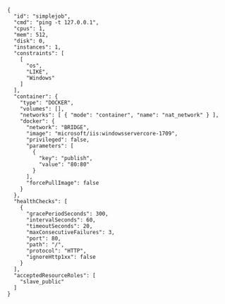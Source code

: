      {
        "id": "simplejob",
        "cmd": "ping -t 127.0.0.1",
        "cpus": 1,
        "mem": 512,
        "disk": 0,
        "instances": 1,
        "constraints": [
          [
            "os",
            "LIKE",
            "Windows"
          ]
        ],
        "container": {
          "type": "DOCKER",
          "volumes": [],
          "networks": [ { "mode": "container", "name": "nat_network" } ],
          "docker": {
            "network": "BRIDGE",
            "image": "microsoft/iis:windowsservercore-1709",
            "privileged": false,
            "parameters": [
              {
                "key": "publish",
                "value": "80:80"
              }
            ],
            "forcePullImage": false
          }
        },
        "healthChecks": [
          {
            "gracePeriodSeconds": 300,
            "intervalSeconds": 60,
            "timeoutSeconds": 20,
            "maxConsecutiveFailures": 3,
            "port": 80,
            "path": "/",
            "protocol": "HTTP",
            "ignoreHttp1xx": false
          }
        ],
        "acceptedResourceRoles": [
          "slave_public"
        ]
      }
